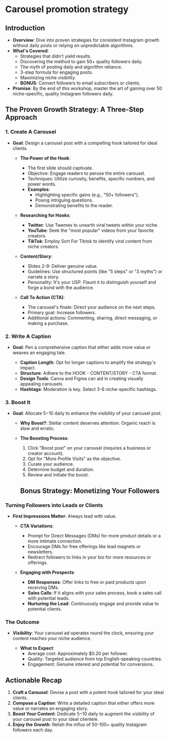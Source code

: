 # Carousel promotion strategy

## Introduction
- **Overview**: Dive into proven strategies for consistent Instagram growth without daily posts or relying on unpredictable algorithms.
- **What's Covered**:
  - Strategies that didn't yield results.
  - Discovering the method to gain 50+ quality followers daily.
  - The myth of posting daily and algorithm reliance.
  - 3-step formula for engaging posts.
  - Maximizing niche visibility.
  - **BONUS**: Convert followers to email subscribers or clients.
- **Promise**: By the end of this workshop, master the art of gaining over 50 niche-specific, quality Instagram followers daily.

## The Proven Growth Strategy: A Three-Step Approach

### 1. Create A Carousel

- **Goal**: Design a carousel post with a compelling hook tailored for ideal clients.
  
  - **The Power of the Hook**:
    - The first slide should captivate.
    - Objective: Engage readers to peruse the entire carousel.
    - Techniques: Utilize curiosity, benefits, specific numbers, and power words.
    - **Examples**:
      - Highlighting specific gains (e.g., "50+ followers").
      - Posing intriguing questions.
      - Demonstrating benefits to the reader.
  
  - **Researching for Hooks**:
    - **Twitter**: Use Twemex to unearth viral tweets within your niche.
    - **YouTube**: Seek the "most popular" videos from your favorite creators.
    - **TikTok**: Employ Sort For Tiktok to identify viral content from niche creators.
  
  - **Content/Story**:
    - Slides 2-9: Deliver genuine value.
    - Guidelines: Use structured points (like "5 steps" or "3 myths") or narrate a story.
    - Personality: It's your USP. Flaunt it to distinguish yourself and forge a bond with the audience.
  
  - **Call To Action (CTA)**:
    - The carousel's finale: Direct your audience on the next steps.
    - Primary goal: Increase followers.
    - Additional actions: Commenting, sharing, direct messaging, or making a purchase.

### 2. Write A Caption

- **Goal**: Pen a comprehensive caption that either adds more value or weaves an engaging tale.
  
  - **Caption Length**: Opt for longer captions to amplify the strategy's impact.
  - **Structure**: Adhere to the HOOK - CONTENT/STORY - CTA format.
  - **Design Tools**: Canva and Figma can aid in creating visually appealing carousels.
  - **Hashtags**: Moderation is key. Select 3-6 niche-specific hashtags.

### 3. Boost It

- **Goal**: Allocate $5-$10 daily to enhance the visibility of your carousel post.
  
  - **Why Boost?**: Stellar content deserves attention. Organic reach is slow and erratic.
  - **The Boosting Process**:
    1. Click "Boost post" on your carousel (requires a business or creator account).
    2. Opt for "More Profile Visits" as the objective.
    3. Curate your audience.
    4. Determine budget and duration.
    5. Review and initiate the boost.

    ## Bonus Strategy: Monetizing Your Followers

### Turning Followers into Leads or Clients

- **First Impressions Matter**: Always lead with value.
  
  - **CTA Variations**:
    - Prompt for Direct Messages (DMs) for more product details or a more intimate connection.
    - Encourage DMs for free offerings like lead magnets or newsletters.
    - Redirect followers to links in your bio for more resources or offerings.
  
  - **Engaging with Prospects**:
    - **DM Responses**: Offer links to free or paid products upon receiving DMs.
    - **Sales Calls**: If it aligns with your sales process, book a sales call with potential leads.
    - **Nurturing the Lead**: Continuously engage and provide value to potential clients.
  
### The Outcome

- **Visibility**: Your carousel ad operates round the clock, ensuring your content reaches your niche audience.
  
  - **What to Expect**:
    - Average cost: Approximately $0.20 per follower.
    - Quality: Targeted audience from top English-speaking countries.
    - Engagement: Genuine interest and potential for conversions.

## Actionable Recap

1. **Craft a Carousel**: Devise a post with a potent hook tailored for your ideal clients.
2. **Compose a Caption**: Write a detailed caption that either offers more value or narrates an engaging story.
3. **Boost Your Content**: Dedicate $5-$10 daily to augment the visibility of your carousel post to your ideal clientele.
4. **Enjoy the Growth**: Relish the influx of 50-100+ quality Instagram followers each day.